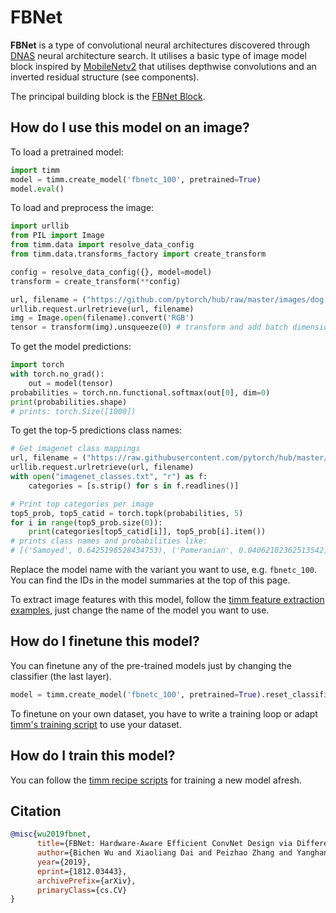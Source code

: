 # FBNet

**FBNet** is a type of convolutional neural architectures discovered through [DNAS](https://paperswithcode.com/method/dnas) neural architecture search. It utilises a basic type of image model block inspired by [MobileNetv2](https://paperswithcode.com/method/mobilenetv2) that utilises depthwise convolutions and an inverted residual structure (see components).

The principal building block is the [FBNet Block](https://paperswithcode.com/method/fbnet-block).

## How do I use this model on an image?
To load a pretrained model:

```python
import timm
model = timm.create_model('fbnetc_100', pretrained=True)
model.eval()
```

To load and preprocess the image:
```python 
import urllib
from PIL import Image
from timm.data import resolve_data_config
from timm.data.transforms_factory import create_transform

config = resolve_data_config({}, model=model)
transform = create_transform(**config)

url, filename = ("https://github.com/pytorch/hub/raw/master/images/dog.jpg", "dog.jpg")
urllib.request.urlretrieve(url, filename)
img = Image.open(filename).convert('RGB')
tensor = transform(img).unsqueeze(0) # transform and add batch dimension
```

To get the model predictions:
```python
import torch
with torch.no_grad():
    out = model(tensor)
probabilities = torch.nn.functional.softmax(out[0], dim=0)
print(probabilities.shape)
# prints: torch.Size([1000])
```

To get the top-5 predictions class names:
```python
# Get imagenet class mappings
url, filename = ("https://raw.githubusercontent.com/pytorch/hub/master/imagenet_classes.txt", "imagenet_classes.txt")
urllib.request.urlretrieve(url, filename) 
with open("imagenet_classes.txt", "r") as f:
    categories = [s.strip() for s in f.readlines()]

# Print top categories per image
top5_prob, top5_catid = torch.topk(probabilities, 5)
for i in range(top5_prob.size(0)):
    print(categories[top5_catid[i]], top5_prob[i].item())
# prints class names and probabilities like:
# [('Samoyed', 0.6425196528434753), ('Pomeranian', 0.04062102362513542), ('keeshond', 0.03186424449086189), ('white wolf', 0.01739676296710968), ('Eskimo dog', 0.011717947199940681)]
```

Replace the model name with the variant you want to use, e.g. `fbnetc_100`. You can find the IDs in the model summaries at the top of this page.

To extract image features with this model, follow the [timm feature extraction examples](https://rwightman.github.io/pytorch-image-models/feature_extraction/), just change the name of the model you want to use.

## How do I finetune this model?
You can finetune any of the pre-trained models just by changing the classifier (the last layer).
```python
model = timm.create_model('fbnetc_100', pretrained=True).reset_classifier(NUM_FINETUNE_CLASSES)
```
To finetune on your own dataset, you have to write a training loop or adapt [timm's training
script](https://github.com/rwightman/pytorch-image-models/blob/master/train.py) to use your dataset.

## How do I train this model?

You can follow the [timm recipe scripts](https://rwightman.github.io/pytorch-image-models/scripts/) for training a new model afresh.

## Citation

```BibTeX
@misc{wu2019fbnet,
      title={FBNet: Hardware-Aware Efficient ConvNet Design via Differentiable Neural Architecture Search}, 
      author={Bichen Wu and Xiaoliang Dai and Peizhao Zhang and Yanghan Wang and Fei Sun and Yiming Wu and Yuandong Tian and Peter Vajda and Yangqing Jia and Kurt Keutzer},
      year={2019},
      eprint={1812.03443},
      archivePrefix={arXiv},
      primaryClass={cs.CV}
}
```

<!--
Type: model-index
Collections:
- Name: FBNet
  Paper:
    Title: 'FBNet: Hardware-Aware Efficient ConvNet Design via Differentiable Neural
      Architecture Search'
    URL: https://paperswithcode.com/paper/fbnet-hardware-aware-efficient-convnet-design
Models:
- Name: fbnetc_100
  In Collection: FBNet
  Metadata:
    FLOPs: 508940064
    Parameters: 5570000
    File Size: 22525094
    Architecture:
    - 1x1 Convolution
    - Convolution
    - Dense Connections
    - Dropout
    - FBNet Block
    - Global Average Pooling
    - Softmax
    Tasks:
    - Image Classification
    Training Techniques:
    - SGD with Momentum
    - Weight Decay
    Training Data:
    - ImageNet
    Training Resources: 8x GPUs
    ID: fbnetc_100
    LR: 0.1
    Epochs: 360
    Layers: 22
    Dropout: 0.2
    Crop Pct: '0.875'
    Momentum: 0.9
    Batch Size: 256
    Image Size: '224'
    Weight Decay: 0.0005
    Interpolation: bilinear
  Code: https://github.com/rwightman/pytorch-image-models/blob/9a25fdf3ad0414b4d66da443fe60ae0aa14edc84/timm/models/efficientnet.py#L985
  Weights: https://github.com/rwightman/pytorch-image-models/releases/download/v0.1-weights/fbnetc_100-c345b898.pth
  Results:
  - Task: Image Classification
    Dataset: ImageNet
    Metrics:
      Top 1 Accuracy: 75.12%
      Top 5 Accuracy: 92.37%
-->